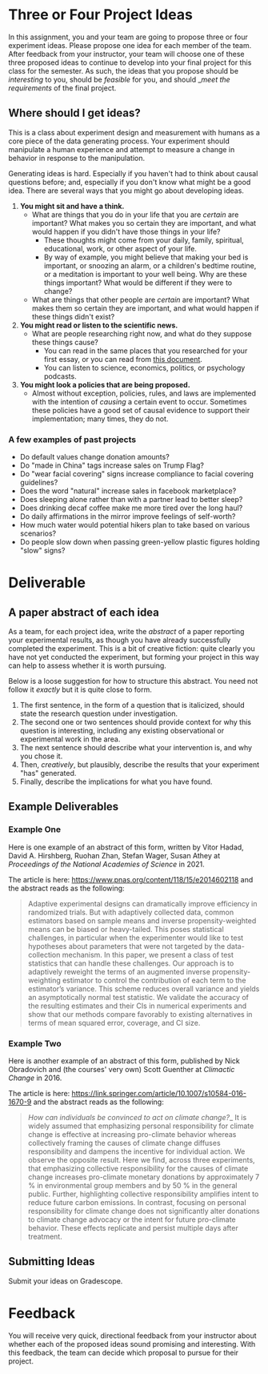 # Three or Four Project Ideas 

In this assignment, you and your team are going to propose three or four experiment ideas. Please propose one idea for each member of the team. After feedback from your instructor, your team will choose one of these three proposed ideas to continue to develop into your final project for this class for the semester. As such, the ideas that you propose should be _interesting_ to you, should be _feasible_ for you, and should __meet the requirements_ of the final project. 

## Where should I get ideas? 

This is a class about experiment design and measurement with humans as a core piece of the data generating process. Your experiment should manipulate a human experience and attempt to measure a change in behavior in response to the manipulation. 

Generating ideas is hard. Especially if you haven't had to think about causal questions before; and, especially if you don't know what might be a good idea. There are several ways that you might go about developing ideas. 

1. **You might sit and have a think.** 
   - What are things that you do in your life that you are _certain_ are important? What makes you so certain they are important, and what would happen if you didn't have those things in your life? 
     - These thoughts might come from your daily, family, spiritual, educational, work, or other aspect of your life. 
     - By way of example, you might believe that making your bed is important, or snoozing an alarm, or a children's bedtime routine, or a meditation is important to your well being. Why are these things important? What would be different if they were to change? 
   - What are things that other people are _certain_ are important? What makes them so certain they are important, and what would happen if these things didn't exist? 
2. **You might read or listen to the scientific news.**
   - What are people researching right now, and what do they suppose these things cause? 
     - You can read in the same places that you researched for your first essay, or you can read from [this document](https://docs.google.com/document/d/1IMsGTHmklhvetfJJfEm9dhoFM7bvb-YOkN_6mAM8kFM/edit?usp%3Dsharing#heading=h.t4trmpmc92bg). 
     - You can listen to science, economics, politics, or psychology podcasts.
3. **You might look a policies that are being proposed.**
   - Almost without exception, policies, rules, and laws are implemented with the intention of _causing_ a certain event to occur. Sometimes these policies have a good set of causal evidence to support their implementation; many times, they do not. 

### A few examples of past projects

- Do default values change donation amounts?
- Do "made in China" tags increase sales on Trump Flag?
- Do "wear facial covering" signs increase compliance to facial covering guidelines?
- Does the word "natural" increase sales in facebook marketplace?
- Does sleeping alone rather than with a partner lead to better sleep?
- Does drinking decaf coffee make me more tired over the long haul?
- Do daily affirmations in the mirror improve feelings of self-worth?
- How much water would potential hikers plan to take based on various scenarios?
- Do people slow down when passing green-yellow plastic figures holding "slow" signs?


# Deliverable 

## A paper abstract of each idea 

As a team, for each project idea, write the _abstract_ of a paper reporting your experimental results, as though you have already successfully completed the experiment. This is a bit of creative fiction: quite clearly you have not yet conducted the experiment, but forming your project in this way can help to assess whether it is worth pursuing. 

Below is a loose suggestion for how to structure this abstract. You need not follow it _exactly_ but it is quite close to form. 

1. The first sentence, in the form of a question that is italicized, should state the research question under investigation. 
2. The second one or two sentences should provide context for why this question is interesting, including any existing observational or experimental work in the area. 
3. The next sentence should describe what your intervention is, and why you chose it. 
4. Then, _creatively_, but plausibly, describe the results that your experiment "has" generated.
5. Finally, describe the implications for what you have found.

## Example Deliverables 
### Example One 

Here is one example of an abstract of this form, written by Vitor Hadad, David A. Hirshberg, Ruohan Zhan, Stefan Wager, Susan Athey at _Proceedings of the National Academies of Science_ in 2021.

The article is here: https://www.pnas.org/content/118/15/e2014602118 and the abstract reads as the following: 

> Adaptive experimental designs can dramatically improve efficiency in randomized trials. But with adaptively collected data, common estimators based on sample means and inverse propensity-weighted means can be biased or heavy-tailed. This poses statistical challenges, in particular when the experimenter would like to test hypotheses about parameters that were not targeted by the data-collection mechanism. In this paper, we present a class of test statistics that can handle these challenges. Our approach is to adaptively reweight the terms of an augmented inverse propensity-weighting estimator to control the contribution of each term to the estimator’s variance. This scheme reduces overall variance and yields an asymptotically normal test statistic. We validate the accuracy of the resulting estimates and their CIs in numerical experiments and show that our methods compare favorably to existing alternatives in terms of mean squared error, coverage, and CI size.

### Example Two 

Here is another example of an abstract of this form, published by Nick Obradovich and (the courses' very own) Scott Guenther at _Climactic Change_ in 2016. 

The article is here: https://link.springer.com/article/10.1007/s10584-016-1670-9 and the abstract reads as the following: 

> _How can individuals be convinced to act on climate change?__ It is widely assumed that emphasizing personal responsibility for climate change is effective at increasing pro-climate behavior whereas collectively framing the causes of climate change diffuses responsibility and dampens the incentive for individual action. We observe the opposite result. Here we find, across three experiments, that emphasizing collective responsibility for the causes of climate change increases pro-climate monetary donations by approximately 7 % in environmental group members and by 50 % in the general public. Further, highlighting collective responsibility amplifies intent to reduce future carbon emissions. In contrast, focusing on personal responsibility for climate change does not significantly alter donations to climate change advocacy or the intent for future pro-climate behavior. These effects replicate and persist multiple days after treatment.

## Submitting Ideas 

Submit your ideas on Gradescope.

# Feedback

You will receive very quick, directional feedback from your instructor about whether each of the proposed ideas sound promising and interesting. With this feedback, the team can decide which proposal to pursue for their project. 
